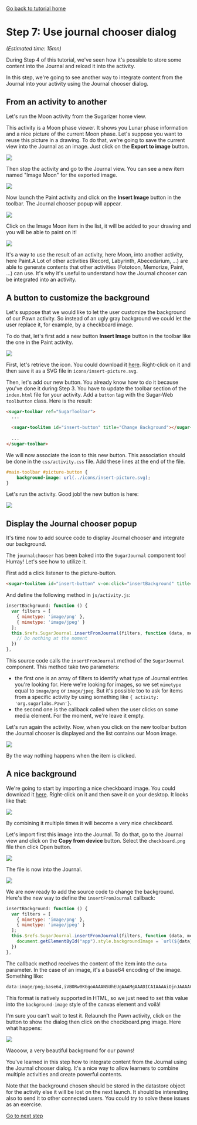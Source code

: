[Go back to tutorial home](tutorial.md)

# Step 7: Use journal chooser dialog
*(Estimated time: 15mn)*

During Step 4 of this tutorial, we've seen how it's possible to store some content into the Journal and reload it into the activity.

In this step, we're going to see another way to integrate content from the Journal into your activity using the Journal chooser dialog.

## From an activity to another

Let's run the Moon activity from the Sugarizer home view.

This activity is a Moon phase viewer. It shows you Lunar phase information and a nice picture of the current Moon phase.
Let's suppose you want to reuse this picture in a drawing. To do that, we're going to save the current view into the Journal as an image.
Just click on the **Export to image** button.

![](../images/tutorial_step7_1.png)

Then stop the activity and go to the Journal view.
You can see a new item named "Image Moon" for the exported image.

![](../images/tutorial_step7_2.png)

Now launch the Paint activity and click on the **Insert Image** button in the toolbar.
The Journal chooser popup will appear.

![](../images/tutorial_step7_3.png)

Click on the Image Moon item in the list, it will be added to your drawing and you will be able to paint on it!

![](../images/tutorial_step7_4.png)

It's a way to use the result of an activity, here Moon, into another activity, here Paint.A Lot of other activities (Record, Labyrinth, Abecedarium, ...) are able to generate contents that other activities (Fototoon, Memorize, Paint, ...) can use. It's why it's useful to understand how the Journal chooser can be integrated into an activity.


## A button to customize the background

Let's suppose that we would like to let the user customize the background of our Pawn activity. So instead of an ugly gray background we could let the user replace it, for example, by a checkboard image.

To do that, let's first add a new button **Insert Image** button in the toolbar like the one in the Paint activity.

![](../images/tutorial_step7_5.png)

First, let's retrieve the icon. 
You could download it [here](../images/insert-picture.svg). Right-click on it and then save it as a SVG file in `icons/insert-picture.svg`.

Then, let's add our new button. You already know how to do it because you've done it during Step 3. You have to update the toolbar section of the `index.html` file for your activity. Add a `button` tag with the Sugar-Web `toolbutton` class. Here is the result:
```html
<sugar-toolbar ref="SugarToolbar">
  ...

  <sugar-toolitem id="insert-button" title="Change Background"></sugar-toolitem>
  
  ...
</sugar-toolbar>
```

We will now associate the icon to this new button. This association should be done in the `css/activity.css` file. Add these lines at the end of the file.
```css
#main-toolbar #picture-button {
	background-image: url(../icons/insert-picture.svg);
}
```
Let's run the activity. Good job! the new button is here:

![](../images/tutorial_step7_6.png)


## Display the Journal chooser popup

It's time now to add source code to display Journal chooser and integrate our background.

The `journalchooser` has been baked into the `SugarJournal` component too! Hurray! Let's see how to utilize it.

First add a click listener to the picture-button.
```html
<sugar-toolitem id="insert-button" v-on:click="insertBackground" title="Change Background"></sugar-toolitem>
```
And define the following method in `js/activity.js`:
```js
insertBackground: function () {
  var filters = [
    { mimetype: 'image/png' }, 
    { mimetype: 'image/jpeg' }
  ];
  this.$refs.SugarJournal.insertFromJournal(filters, function (data, metadata) {
    // Do nothing at the moment
  })
},
```
This source code calls the `insertFromJournal` method of the `SugarJournal` component. This method take two parameters:

* the first one is an array of filters to identify what type of Journal entries you're looking for. Here we're looking for images, so we set `mimetype` equal to `image/png` or `image/jpeg`. But it's possible too to ask for items from a specific activity by using something like `{ activity: 'org.sugarlabs.Pawn'}`.
* the second one is the callback called when the user clicks on some media element. For the moment, we're leave it empty.

Let's run again the activity. Now, when you click on the new toolbar button the Journal chooser is displayed and the list contains our Moon image.

![](../images/tutorial_step7_7.png)

By the way nothing happens when the item is clicked.


## A nice background

We're going to start by importing a nice checkboard image. You could download it [here](../images/checkboard.png). Right-click on it and then save it on your desktop. It looks like that:

![](../images/checkboard.png)

By combining it multiple times it will become a very nice checkboard.

Let's import first this image into the Journal. To do that, go to the Journal view and click on the **Copy from device** button. Select the `checkboard.png` file then click Open button. 

![](../images/tutorial_step7_8.png)

The file is now into the Journal.

![](../images/tutorial_step7_9.png)

We are now ready to add the source code to change the background. Here's the new way to define the `insertFromJournal` callback:
```js
insertBackground: function () {
  var filters = [
    { mimetype: 'image/png' }, 
    { mimetype: 'image/jpeg' }
  ];
  this.$refs.SugarJournal.insertFromJournal(filters, function (data, metadata) {
    document.getElementById("app").style.backgroundImage = `url(${data})`;
  })
},
```
The callback method receives the content of the item into the `data` parameter. In the case of an image, it's a base64 encoding of the image. Something like: 
```js
data:image/png;base64,iVBORw0KGgoAAAANSUhEUgAAAMgAAADICAIAAAAiOjnJAAAACXBIWXMAAAsTAAALEwEAmpwYAAAAB3RJTUUH4wIRCSUFWSm...
```
This format is natively supported in HTML, so we just need to set this value into the `background-image` style of the canvas element and voilà!

I'm sure you can't wait to test it. Relaunch the Pawn activity, click on the button to show the dialog then click on the checkboard.png image. Here what happens:

![](../images/tutorial_step7_10.png)

Waooow, a very beautiful background for our pawns!

You've learned in this step how to integrate content from the Journal using the Journal chooser dialog. It's a nice way to allow learners to combine multiple activities and create powerful contents.

Note that the background chosen should be stored in the datastore object for the activity else it will be lost on the next launch. It should be interesting also to send it to other connected users. You could try to solve these issues as an exercise.

[Go to next step](step8.md)